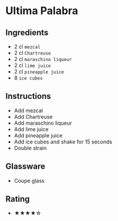 # Ultima Palabra

## Ingredients
- 2 cl `mezcal`
- 2 cl `Chartreuse`
- 2 cl `maraschino liqueur`
- 2 cl `lime juice`
- 2 cl `pineapple juice`
- 8 `ice cubes`

## Instructions
- Add mezcal
- Add Chartreuse
- Add maraschino liqueur
- Add lime juice
- Add pineapple juice
- Add ice cubes and shake for 15 seconds
- Double strain

## Glassware
- Coupe glass

## Rating
- ★★★★☆